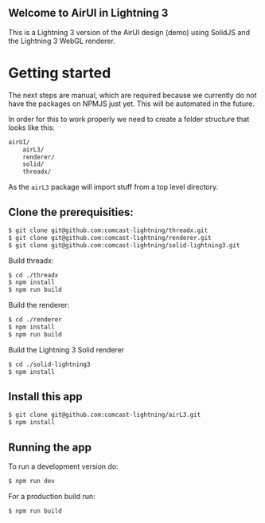 ## Welcome to AirUI in Lightning 3

This is a Lightning 3 version of the AirUI design (demo) using SolidJS and the Lightning 3 WebGL renderer.

# Getting started

The next steps are manual, which are required because we currently do not have the packages on NPMJS just yet. This will be automated in the future.

In order for this to work properly we need to create a folder structure that looks like this:

```bash
airUI/
    airL3/
    renderer/
    solid/
    threadx/
```

As the `airL3` package will import stuff from a top level directory.

## Clone the prerequisities:

```bash
$ git clone git@github.com:comcast-lightning/threadx.git
$ git clone git@github.com:comcast-lightning/renderer.git
$ git clone git@github.com:comcast-lightning/solid-lightning3.git
```

Build threadx:

```bash
$ cd ./threadx
$ npm install
$ npm run build
```

Build the renderer:

```bash
$ cd ./renderer
$ npm install
$ npm run build
```

Build the Lightning 3 Solid renderer

```bash
$ cd ./solid-lightning3
$ npm install
```

## Install this app

```bash
$ git clone git@github.com:comcast-lightning/airL3.git
$ npm install
```

## Running the app

To run a development version do:

```bash
$ npm run dev
```

For a production build run:

```bash
$ npm run build 
```
